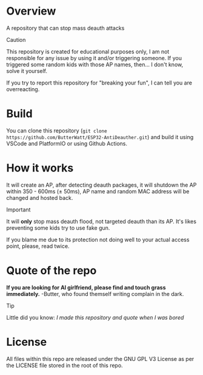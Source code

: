 # Overview
A repository that can stop mass deauth attacks
>[!CAUTION]
>This repository is created for educational purposes only, I am not responsible for any issue by using it and/or triggering someone. If you triggered some random kids with those AP names, then... I don't know, solve it yourself.
>
>If you try to report this repository for "breaking your fun", I can tell you are overreacting. 
# Build
You can clone this repository (`git clone https://github.com/ButterWatt/ESP32-AntiDeauther.git`) and build it using VSCode and PlatformIO or using Github Actions.
# How it works
It will create an AP, after detecting deauth packages, it will shutdown the AP within 350 - 600ms (± 50ms), AP name and random MAC address will be changed and hosted back.
>[!IMPORTANT]
>It will **only** stop mass deauth flood, not targeted deauth than its AP. It's likes preventing some kids try to use fake gun.
>
>If you blame me due to its protection not doing well to your actual access point, please, read twice.

# Quote of the repo
**If you are looking for AI girlfriend, please find and touch grass immediately.** -Butter, who found themself writing complain in the dark.
>[!TIP]
>Little did you know: *I made this repository and quote when I was bored*

# License
All files within this repo are released under the GNU GPL V3 License as per the LICENSE file stored in the root of this repo.
